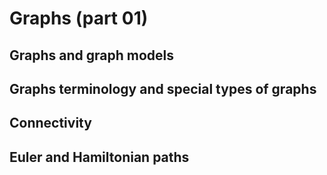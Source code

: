
# Graphs (part 01)

## Graphs and graph models

## Graphs terminology and special types of graphs

## Connectivity

## Euler and Hamiltonian paths